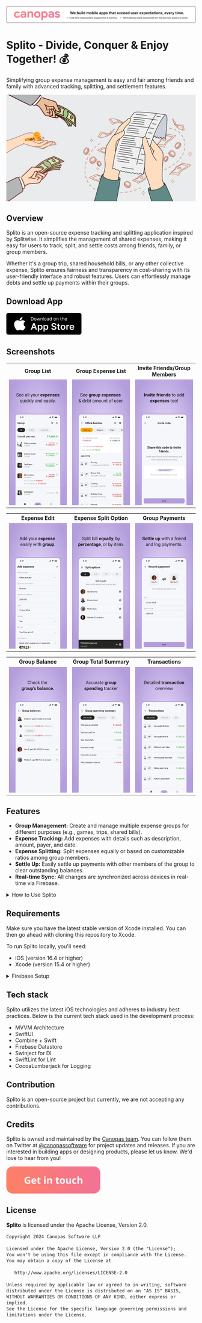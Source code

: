 <p align="center"> <a href="https://canopas.com/contact"> <img src="./Screenshots/banner.png"></a></p>

# Splito - Divide, Conquer & Enjoy Together! 💰
Simplifying group expense management is easy and fair among friends and family with advanced tracking, splitting, and settlement features.

<img src="./Screenshots/SplitoCover.png"/>

## Overview

Splito is an open-source expense tracking and splitting application inspired by Splitwise. It simplifies the management of shared expenses, making it easy for users to track, split, and settle costs among friends, family, or group members.

Whether it's a group trip, shared household bills, or any other collective expense, Splito ensures fairness and transparency in cost-sharing with its user-friendly interface and robust features. Users can effortlessly manage debts and settle up payments within their groups.

## Download App
<img src="./Screenshots/AppStore.png" width="200"></img>

## Screenshots
<table>
  <tr>
    <th width="32%"> Group List </th>
    <th width="32%"> Group Expense List </th>
    <th width="32%"> Invite Friends/Group Members </th>
  </tr>
  <tr>
    <td> <img src="./Screenshots/GroupList.png" /> </td>
    <td> <img src="./Screenshots/ExpenseList.png"/> </td>
    <td> <img src="./Screenshots/InviteMember.png"/> </td>
  </tr>  
</table>
<table>
  <tr>
    <th width="32%"> Expense Edit </th>
    <th width="32%"> Expense Split Option </th>
    <th width="32%"> Group Payments </th>
  </tr>
  <tr>
    <td> <img src="./Screenshots/AddExpense.png"/> </td>
    <td> <img src="./Screenshots/SplitOptions.png"/> </td>
    <td> <img src="./Screenshots/GroupPayment.png"/> </td>
  </tr>  
</table>
<table>
  <tr>
    <th width="32%"> Group Balance </th>
    <th width="32%"> Group Total Summary </th>
    <th width="32%"> Transactions </th>
  </tr>
  <tr>
    <td> <img src="./Screenshots/GroupBalance.png"/> </td>
    <td> <img src="./Screenshots/GroupSummary.png"/> </td>
    <td> <img src="./Screenshots/Transactions.png"/> </td>
  </tr>  
</table>

## Features
- **Group Management:** Create and manage multiple expense groups for different purposes (e.g., games, trips, shared bills).
- **Expense Tracking:** Add expenses with details such as description, amount, payer, and date.
- **Expense Splitting:** Split expenses equally or based on customizable ratios among group members.
- **Settle Up:** Easily settle up payments with other members of the group to clear outstanding balances.
- **Real-time Sync:** All changes are synchronized across devices in real-time via Firebase.

<details>
  <summary> How to Use Splito </summary>

  ## How to Use Splito
  
- Create a Group:
  - Start by creating a new expense group for your specific need (e.g., a trip to Goa, monthly utilities).
- Add Members:
  - Invite friends, family, or colleagues to join the group.
- Track Expenses:
  - Add expenses as they occur, detailing the amount, who paid, and any relevant notes.
- Split Costs:
  - It uses flexible splitting options to divide expenses fairly among group members.
- Payment Settlements:
  - Settle up the payment with any other group member as any payment occurs.

</details>

## Requirements
Make sure you have the latest stable version of Xcode installed. You can then go ahead with cloning this repository to Xcode.

To run Splito locally, you'll need:
- iOS (version 16.4 or higher)
- Xcode (version 15.4 or higher)

<details>
  <summary> Firebase Setup </summary>

## Firebase Setup

To enable Firebase services, you will need to create a new project in the Firebase Console. Use the app bundle ID value specified in the project setting in Xcode. Once the project is created, you will need to add the GoogleService-Info.plist file to the project. For more information, refer to the [Firebase documentation](https://firebase.google.com/docs/ios/setup).

Splito uses the following Firebase services, Make sure you enable them in your Firebase project:

- Authentication (Phone, Google and Apple login)
- Firestore (To store user data)

</details>

## Tech stack
Splito utilizes the latest iOS technologies and adheres to industry best practices. Below is the current tech stack used in the development process:
- MVVM Architecture
- SwiftUI
- Combine + Swift
- Firebase Datastore
- Swinject for DI
- SwiftLint for Lint
- CocoaLumberjack for Logging

## Contribution
Splito is an open-source project but currently, we are not accepting any contributions.

## Credits
Splito is owned and maintained by the [Canopas team](https://canopas.com/). You can follow them on Twitter at [@canopassoftware](https://twitter.com/canopassoftware) for project updates and releases. If you are interested in building apps or designing products, please let us know. We'd love to hear from you!

<a href="https://canopas.com/contact"><img src="./Screenshots/cta.png" width=250></a>

## License

**Splito** is licensed under the Apache License, Version 2.0.

```
Copyright 2024 Canopas Software LLP

Licensed under the Apache License, Version 2.0 (the "License");
You won't be using this file except in compliance with the License.
You may obtain a copy of the License at

   http://www.apache.org/licenses/LICENSE-2.0

Unless required by applicable law or agreed to in writing, software
distributed under the License is distributed on an "AS IS" BASIS,
WITHOUT WARRANTIES OR CONDITIONS OF ANY KIND, either express or implied.
See the License for the specific language governing permissions and
limitations under the License.
```
